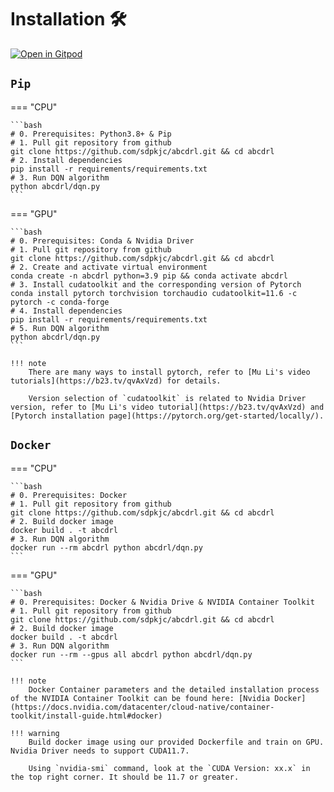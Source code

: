 # Installation 🛠

[![Open in Gitpod](https://gitpod.io/button/open-in-gitpod.svg)](https://gitpod.io/#https://github.com/sdpkjc/abcdrl)

## `Pip`

=== "CPU"

    ```bash
    # 0. Prerequisites: Python3.8+ & Pip
    # 1. Pull git repository from github
    git clone https://github.com/sdpkjc/abcdrl.git && cd abcdrl
    # 2. Install dependencies
    pip install -r requirements/requirements.txt
    # 3. Run DQN algorithm
    python abcdrl/dqn.py
    ```

=== "GPU"

    ```bash
    # 0. Prerequisites: Conda & Nvidia Driver
    # 1. Pull git repository from github
    git clone https://github.com/sdpkjc/abcdrl.git && cd abcdrl
    # 2. Create and activate virtual environment
    conda create -n abcdrl python=3.9 pip && conda activate abcdrl
    # 3. Install cudatoolkit and the corresponding version of Pytorch
    conda install pytorch torchvision torchaudio cudatoolkit=11.6 -c pytorch -c conda-forge
    # 4. Install dependencies
    pip install -r requirements/requirements.txt
    # 5. Run DQN algorithm
    python abcdrl/dqn.py
    ```

    !!! note
        There are many ways to install pytorch, refer to [Mu Li's video tutorials](https://b23.tv/qvAxVzd) for details.

        Version selection of `cudatoolkit` is related to Nvidia Driver version, refer to [Mu Li's video tutorial](https://b23.tv/qvAxVzd) and [Pytorch installation page](https://pytorch.org/get-started/locally/).

## `Docker`

=== "CPU"

    ```bash
    # 0. Prerequisites: Docker
    # 1. Pull git repository from github
    git clone https://github.com/sdpkjc/abcdrl.git && cd abcdrl
    # 2. Build docker image
    docker build . -t abcdrl
    # 3. Run DQN algorithm
    docker run --rm abcdrl python abcdrl/dqn.py
    ```

=== "GPU"

    ```bash
    # 0. Prerequisites: Docker & Nvidia Drive & NVIDIA Container Toolkit
    # 1. Pull git repository from github
    git clone https://github.com/sdpkjc/abcdrl.git && cd abcdrl
    # 2. Build docker image
    docker build . -t abcdrl
    # 3. Run DQN algorithm
    docker run --rm --gpus all abcdrl python abcdrl/dqn.py
    ```

    !!! note
        Docker Container parameters and the detailed installation process of the NVIDIA Container Toolkit can be found here: [Nvidia Docker](https://docs.nvidia.com/datacenter/cloud-native/container-toolkit/install-guide.html#docker)

    !!! warning
        Build docker image using our provided Dockerfile and train on GPU. Nvidia Driver needs to support CUDA11.7.

        Using `nvidia-smi` command, look at the `CUDA Version: xx.x` in the top right corner. It should be 11.7 or greater.
